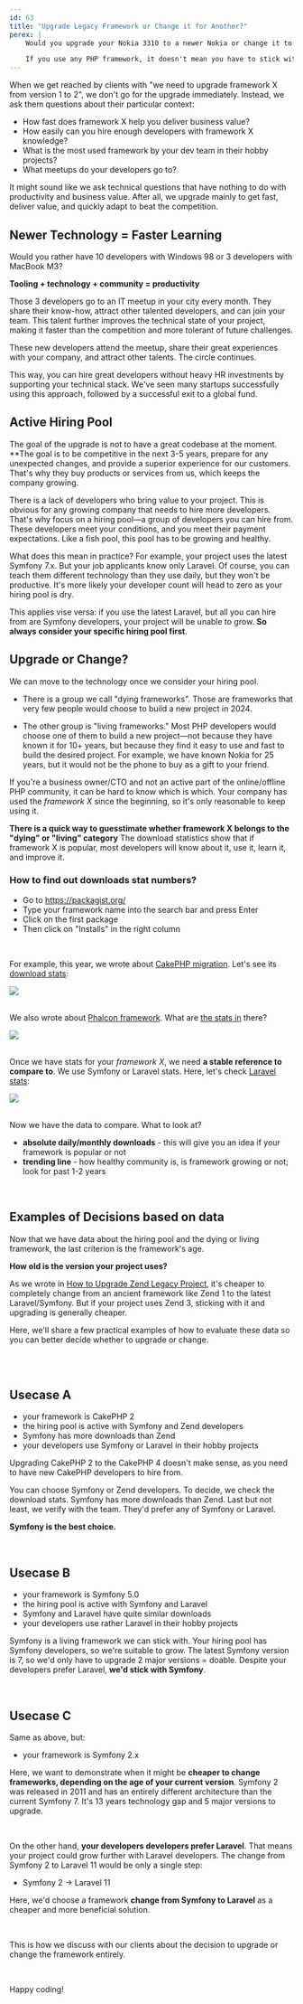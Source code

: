 ```yaml
---
id: 63
title: "Upgrade Legacy Framework or Change it for Another?"
perex: |
    Would you upgrade your Nokia 3310 to a newer Nokia or change it to an iPhone with USB-C? Would you upgrade your old Ford Fiesta to a newer Ford or change it to a Tesla Model 3? Would you upgrade your house's wooden windows for better wood or use plastic 3-layers?

    If you use any PHP framework, it doesn't mean you have to stick with it for the end of your project life. The upgrade or change can be both valid options, depending on your project state, PHP community in your country or version.
---
```


When we get reached by clients with "we need to upgrade framework X from version 1 to 2", we don't go for the upgrade immediately. Instead, we ask them questions about their particular context:

* How fast does framework X help you deliver business value?
* How easily can you hire enough developers with framework X knowledge?
* What is the most used framework by your dev team in their hobby projects?
* What meetups do your developers go to?

It might sound like we ask technical questions that have nothing to do with productivity and business value. After all, we upgrade mainly to get fast, deliver value, and quickly adapt to beat the competition.

## Newer Technology = Faster Learning

Would you rather have 10 developers with Windows 98 or 3 developers with MacBook M3?

**Tooling + technology + community = productivity**

Those 3 developers go to an IT meetup in your city every month. They share their know-how, attract other talented developers, and can join your team. This talent further improves the technical state of your project, making it faster than the competition and more tolerant of future challenges.

These new developers attend the meetup, share their great experiences with your company, and attract other talents. The circle continues.

This way, you can hire great developers without heavy HR investments by supporting your technical stack. We've seen many startups successfully using this approach, followed by a successful exit to a global fund.

## Active Hiring Pool

The goal of the upgrade is not to have a great codebase at the moment. **The goal is to be competitive in the next 3-5 years, prepare for any unexpected changes, and provide a superior experience for our customers. That's why they buy products or services from us, which keeps the company growing.

There is a lack of developers who bring value to your project. This is obvious for any growing company that needs to hire more developers. That's why focus on a hiring pool—a group of developers you can hire from. These developers meet your conditions, and you meet their payment expectations. Like a fish pool, this pool has to be growing and healthy.

What does this mean in practice? For example, your project uses the latest Symfony 7.x. But your job applicants know only Laravel. Of course, you can teach them different technology than they use daily, but they won't be productive. It's more likely your developer count will head to zero as your hiring pool is dry.

This applies vise versa: if you use the latest Laravel, but all you can hire from are Symfony developers, your project will be unable to grow. **So always consider your specific hiring pool first**.

## Upgrade or Change?

We can move to the technology once we consider your hiring pool.

* There is a group we call "dying frameworks". Those are frameworks that very few people would choose to build a new project in 2024.

* The other group is "living frameworks." Most PHP developers would choose one of them to build a new project—not because they have known it for 10+ years, but because they find it easy to use and fast to build the desired project. For example, we have known Nokia for 25 years, but it would not be the phone to buy as a gift to your friend.

If you're a business owner/CTO and not an active part of the online/offline PHP community, it can be hard to know which is which. Your company has used the *framework X* since the beginning, so it's only reasonable to keep using it.

**There is a quick way to guesstimate whether framework X belongs to the "dying" or "living" category** The download statistics show that if framework X is popular, most developers will know about it, use it, learn it, and improve it.

### How to find out downloads stat numbers?

* Go to https://packagist.org/
* Type your framework name into the search bar and press Enter
* Click on the first package
* Then click on "Installs" in the right column

<br>

For example, this year, we wrote about [CakePHP migration](/blog/what-to-expect-when-you-plan-to-migrate-away-from-cakephp-2). Let's see its [download stats](https://packagist.org/packages/cakephp/cakephp/stats):

<img src="/assets/images/blog/2024/cake-downloads.png" class="img-thumbnail" style="max-width: 40em">

<br>
<br>

We also wrote about [Phalcon framework](/blog/how-to-upgrace-phalcon-project). What are [the stats in](https://packagist.org/packages/phalcon/cphalcon/stats) there?

<img src="/assets/images/blog/2024/phalcon-downloads.png" class="img-thumbnail" style="max-width: 40em">

<br>
<br>

Once we have stats for your *framework X*, we need  **a stable reference to compare to**. We use Symfony or Laravel stats. Here, let's check [Laravel stats](https://packagist.org/packages/laravel/framework/stats):

<img src="/assets/images/blog/2024/laravel-downloads.png" class="img-thumbnail" style="max-width: 40em">

<br>
<br>

Now we have the data to compare. What to look at?

* **absolute daily/monthly downloads** - this will give you an idea if your framework is popular or not
* **trending line** - how healthy community is, is framework growing or not; look for past 1-2 years

<br>

## Examples of Decisions based on data

Now that we have data about the hiring pool and the dying or living framework, the last criterion is the framework's age.

**How old is the version your project uses?**

As we wrote in [How to Upgrade Zend Legacy Project](/blog/how-to-upgrade-zend-legacy-project), it's cheaper to completely change from an ancient framework like Zend 1 to the latest Laravel/Symfony. But if your project uses Zend 3, sticking with it and upgrading is generally cheaper.

Here, we'll share a few practical examples of how to evaluate these data so you can better decide whether to upgrade or change.

<br>
<br>

## Usecase A

* your framework is CakePHP 2
* the hiring pool is active with Symfony and Zend developers
* Symfony has more downloads than Zend
* your developers use Symfony or Laravel in their hobby projects

Upgrading CakePHP 2 to the CakePHP 4 doesn't make sense, as you need to have new CakePHP developers to hire from.

You can choose Symfony or Zend developers. To decide, we check the download stats. Symfony has more downloads than Zend. Last but not least, we verify with the team. They'd prefer any of Symfony or Laravel.

**Symfony is the best choice.**

<br>

## Usecase B

* your framework is Symfony 5.0
* the hiring pool is active with Symfony and Laravel
* Symfony and Laravel have quite similar downloads
* your developers use rather Laravel in their hobby projects

Symfony is a living framework we can stick with. Your hiring pool has Symfony developers, so we're suitable to grow. The latest Symfony version is 7, so we'd only have to upgrade 2 major versions = doable. Despite your developers prefer Laravel, **we'd stick with Symfony**.

<br>

## Usecase C

Same as above, but:

* your framework is Symfony 2.x

Here, we want to demonstrate when it might be **cheaper to change frameworks, depending on the age of your current version**. Symfony 2 was released in 2011 and has an entirely different architecture than the current Symfony 7. It's 13 years technology gap and 5 major versions to upgrade.

<br>

On the other hand, **your developers developers prefer Laravel**. That means your project could grow further with Laravel developers. The change from Symfony 2 to Laravel 11 would be only a single step:

* Symfony 2 → Laravel 11

Here, we'd choose a framework **change from Symfony to Laravel** as a cheaper and more beneficial solution.

<br>

This is how we discuss with our clients about the decision to upgrade or change the framework entirely.

<br>

Happy coding!
